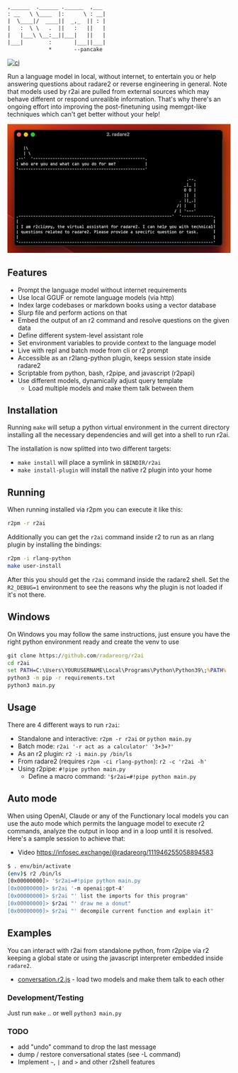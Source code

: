 ```
,______  .______ .______  ,___
: __   \ \____  |:      \ : __|
|  \____|/  ____||  _,_  || : |
|   :  \ \   .  ||   :   ||   |
|   |___\ \__:__||___|   ||   |
|___|        :       |___||___|
             *       --pancake
```

[![ci](https://github.com/radareorg/r2ai/actions/workflows/ci.yml/badge.svg)](https://github.com/radareorg/r2ai/actions/workflows/ci.yml)

Run a language model in local, without internet, to entertain you or help answering questions about radare2 or reverse engineering in general. Note that models used by r2ai are pulled from external sources which may behave different or respond unrealible information. That's why there's an ongoing effort into improving the post-finetuning using memgpt-like techniques which can't get better without your help!

<p align="center">
  <img src="doc/r2clippy.jpg">
</p>

## Features

* Prompt the language model without internet requirements
* Use local GGUF or remote language models (via http)
* Index large codebases or markdown books using a vector database
* Slurp file and perform actions on that
* Embed the output of an r2 command and resolve questions on the given data
* Define different system-level assistant role
* Set environment variables to provide context to the language model
* Live with repl and batch mode from cli or r2 prompt
* Accessible as an r2lang-python plugin, keeps session state inside radare2
* Scriptable from python, bash, r2pipe, and javascript (r2papi)
* Use different models, dynamically adjust query template
  * Load multiple models and make them talk between them

## Installation

Running `make` will setup a python virtual environment in the current directory installing all the necessary dependencies and will get into a shell to run r2ai.

The installation is now splitted into two different targets:

* `make install` will place a symlink in `$BINDIR/r2ai`
* `make install-plugin` will install the native r2 plugin into your home

## Running

When running installed via r2pm you can execute it like this:

```bash
r2pm -r r2ai
```

Additionally you can get the `r2ai` command inside r2 to run as an rlang plugin by installing the bindings:

```bash
r2pm -i rlang-python
make user-install
```

After this you should get the `r2ai` command inside the radare2 shell. Set the `R2_DEBUG=1` environment to see the reasons why the plugin is not loaded if it's not there.

## Windows

On Windows you may follow the same instructions, just ensure you have the right python environment ready and create the venv to use

```cmd
git clone https://github.com/radareorg/r2ai
cd r2ai
set PATH=C:\Users\YOURUSERNAME\Local\Programs\Python\Python39\;%PATH%
python3 -m pip -r requirements.txt
python3 main.py
```

## Usage

There are 4 different ways to run `r2ai`:

* Standalone and interactive: `r2pm -r r2ai` or `python main.py`
* Batch mode: `r2ai '-r act as a calculator' '3+3=?'`
* As an r2 plugin: `r2 -i main.py /bin/ls`
* From radare2 (requires `r2pm -ci rlang-python`): `r2 -c 'r2ai -h'`
* Using r2pipe: `#!pipe python main.py`
  * Define a macro command: `'$r2ai=#!pipe python main.py`

## Auto mode

When using OpenAI, Claude or any of the Functionary local models you can use the auto mode which permits the language model to execute r2 commands, analyze the output in loop and in a loop until it is resolved. Here's a sample session to achieve that:

* Video https://infosec.exchange/@radareorg/111946255058894583

```bash
$ . env/bin/activate
(env)$ r2 /bin/ls
[0x00000000]> '$r2ai=#!pipe python main.py
[0x00000000]> $r2ai '-m openai:gpt-4'
[0x00000000]> $r2ai "' list the imports for this program"
[0x00000000]> $r2ai "' draw me a donut"
[0x00000000]> $r2ai "' decompile current function and explain it"
```

## Examples

You can interact with r2ai from standalone python, from r2pipe via r2 keeping a global state or using the javascript interpreter embedded inside `radare2`.

* [conversation.r2.js](examples/conversation.r2.js) - load two models and make them talk to each other

### Development/Testing

Just run `make` .. or well `python3 main.py`

### TODO

* add "undo" command to drop the last message
* dump / restore conversational states (see -L command)
* Implement `~`, `|` and `>` and other r2shell features
